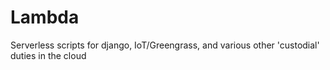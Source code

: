 # Lambda

Serverless scripts for django, IoT/Greengrass, and various other 'custodial' duties in the cloud
